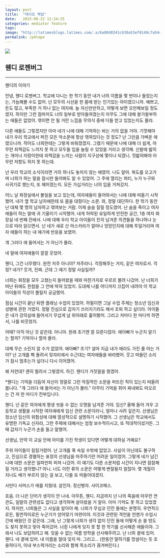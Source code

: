 ```yaml
---
layout: post
title:  "테이프 백업"
date:   2015-06-22 12:24:25
categories: mediator feature
tags: 
image: "http://latimesblogs.latimes.com/.a/6a00d8341c630a53ef0148c7a54c45970c-pi"
permalink: /p4tape
---
```


![](https://pbs.twimg.com/media/CJARPr1UMAEPUKQ.jpg) 
## 웬디 로젠버그
---
웬디의 이야기

안녕, 웬디 로젠버그. 학교에 다니는 한 학기 동안 내가 너의 이름을 몇 번이나 들었는지는, 가늠해볼 수도 없어. 넌 모두의 시선을 한 몸에 받는 인기있는 아이였으니까. 예쁘고, 돈도 많고, 부족한 거 하나 없는 여자애. 늘 자신만만하고, 어떻게 보면 오만해보일 정도였지. 하지만 그런 점마저도 너의 일부로 받아들여졌는지 아무도 그에 대해 왈가왈부하는 애들은 없었어. 엮이면 안 될 거란 느낌을 무의식 중에 다들 받고 있었는지도 몰라.

다른 애들도 그렇겠지만 아마 네가 나에 대해 기억하는 바는 거의 없을 거야. 기껏해야 내가 우리 학교에서 퍼진 모든 악소문에 항상 엮여있다는 것 정도? 난 그만큼 가벼운 애였으니까. 적어도 너희한테는 그렇게 비춰졌겠지. 그랬기 때문에 나에 대해 더 쉽게, 아무런 죄책감도 느끼지 못 하고 모두들 입을 놀릴 수 있었을 거라고 생각해. 신발에 밟히는 개미나 지렁이한테 죄책감을 느끼는 사람이 지구상에 몇이나 되겠니. 짓밟혀봐야 아무런 저항도 하지 못 하는데. 

넌 우리 학교의 소식이라면 거의 하나도 놓치지 않는 애였어. 나도 알아. 복도를 오고가며 너희가 하는 말을 잠시만 들어봐도 알 수 있었어. 그 주에 열리는 파티, 누가 누구와 사귀기로 했는지, 또 헤어졌는지. 모든 가십거리는 너의 입을 거쳐갔지. 

어느 날 화장실에서 볼일을 보고 있는데, 여자애들이 들어와서는 나에 대해 떠들기 시작했어. 내가 옆 학교 남자애한테 또 몸을 대줬다는 소문. 와, 정말 대단하다. 한 학기 동안 난 대체 몇 명의 남자하고 엮여보는 거람. 이제 슬슬 질릴 정도였어. 난 숨을 죽이고 여자애들이 하는 말에 귀 기울이기 시작했어. 내게 허락된 유일하게 안전한 공간, 1층 여자 화장실 네 번째 칸에서. 나에 대해 우리 학교 아이들이 친히 남겨준 의견들을 하나하나 눈으로 따라 읽으면서. 넌 네가 새로 산 마스카라가 얼마나 엉망인지에 대해 투덜거리며 여자 애들이 하는 내 얘기에 반응을 보였어. 

걔 그러다 애 들어서는 거 아닌가 몰라. 

네 말에 여자애들이 깔깔 웃었어. 

웬디, 그건 너무했다. 완전 저주 아니야?
저주라니. 걱정해주는 거지, 같은 여자로서.
걱정? 네가? 웃겨, 진짜. 근데 그 얘기 정말 사실일까?

너희는 화장을 모두 고쳤는지 들어왔을 때와 마찬가지로 우르르 몰려 나갔어. 난 너희가 떠난 뒤에도 한참을 그 안에 박혀 있었지. 도대체 나를 어디까지 끄집어 내려야 이 학교 아이들의 직성이 풀릴지 궁금했어.

점심 시간이 끝난 뒤엔 플래닝 수업이 있었어. 하필이면 그날 수업 주제는 청소년 임신과 성병에 관한 거였지. 정말 진심으로 갑자기 쓰러지기라도 해서 조퇴 하고 싶더라. 아이들은 내가 강의실에 들어서기 무섭게 날 위아래로 훑어봤어. 그리고 저마다 한 마디씩 하면서, 나를 비웃었지.

어때? 
아직 아닌 것 같은데. 
아니야. 원래 초기엔 잘 모른다잖아.
애아빠가 누군지 알기는 할까? 기억이나 할까 몰라.

대체 무슨 소린지 알 수가 없었어. 애아빠? 초기? 설마 지금 내가 애라도 가진 줄 아는 거야? 난 고개를 홱 돌려서 뒷자리에서 수근대는 여자애들을 바라봤어. 웃고 떠들던 소리가 잠시 멈추는가 싶더니 다시 이어졌어.

왜 저런대?
괜히 찔려서 그렇겠지.
하긴. 웬디가 거짓말을 했겠어.

*웬디는 기억을 더듬어 자신이 정말로 그런 악질적인 소문을 퍼뜨린 적이 있는지 떠올려봅니다. "걔 그러다 애 들어서는 거 아닌가 몰라." 아무리 기억을 쥐어 짜내봐도 떠오르는 건 저 한 마디가 전부입니다.

웬디. 넌 같은 여자에게 평생 씻을 수 없는 오명을 남겨준 거야. 임신? 올해 들어 겨우 고등학교 생활을 시작한 여자애에게 임신 관련 소문이라니, 얼마나 사려 깊은지. 선생님은 청소년 임신의 위험성에 대해 열성적으로 설명하기 시작했어. 그 선생님은 학교에서도 유명한 기독교 신자라, 그런 주제에 대해서는 엄청  보수적이시고, 또 적대적이셨거든. 그때 갑자기 누군가 손을 들고 말했어. 

선생님, 만약 이 교실 안에 아이를 가진 학생이 있다면 어떻게 대하실 거예요?

주위 아이들이 킬킬거렸어. 난 고개를 푹 숙일 수밖에 없었고. 사실이 아닌데도 불구하고, 진심으로 경멸하는 표정의 선생님을 마주하기란 어려운 일이었어. 그렇게 네가 남긴 나에 대한 소문은 일파만파 퍼져 나갔어. 이 얘기도 다른 소문처럼 시간이 지나면 잠잠해질 거라고 생각했니? 아니. 너도 이런 류의 소문은 어떻게 변질될지 알잖아. 몇 개월이 지나도 배가 부르지 않는 걸 보고, 다들 또 떠들어대겠지.

사만다 서머스가 애를 지웠대. 
살인자. 
정신병자. 
사이코패스. 

흐음. 더 나은 단어가 생각이 안 나네. 아무튼, 웬디. 지금까지 넌 나의 죽음에 아무런 연관도, 일말의 관련성도 없다고 생각하며 살아왔을 거 알아. 아마 기억도 못 하고 있었겠지. 하지만, 너희들은 그 사실을 알아야 해. 너희가 무심코 던진 돌에는 분명히. 우연적으로든, 필연적이로든 누군가가 얻어맞기 마련이야. 이것과 관련된 격언을 언젠가 수업시간에 배웠던 것 같은데. 그래, 난 그렇게 너희가 생각 없이 던진 돌에 어떻게 손 쓸 방도도 찾지 못하고 맞아 죽어갔어. 너흰 나에게 잊지 못 할 한 학기를 선사해준 애들이야. 그래서 나도 보답하려고 해. 잊을 수 없는 여름 방학을 선사해주려고. 난 너희 곁에 있어. 웬디. 네 곁에 있어. 내 이름을 절대 잊지 마. 그리고… (한동안 말하기를 망설이는 듯 조용하다가, 이내 부스럭거리는 소리와 함께 목소리가 끊겨버린다.)

---
